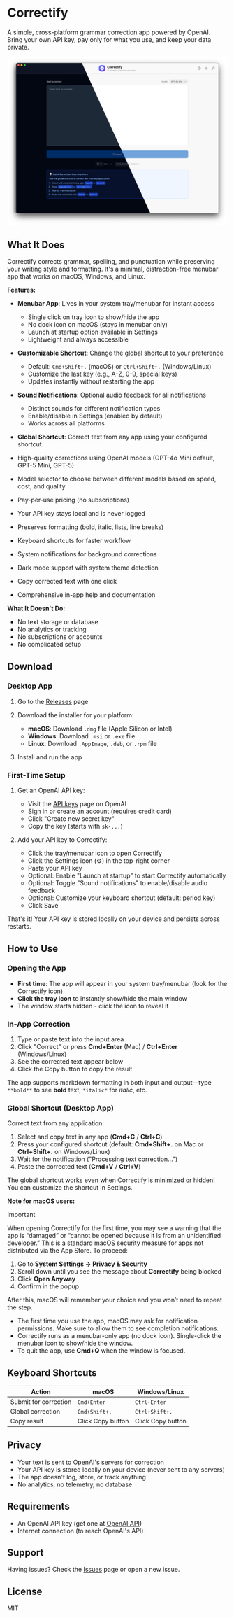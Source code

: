 # Correctify

A simple, cross-platform grammar correction app powered by OpenAI. Bring your own API key, pay only for what you use, and keep your data private.

![Correctify Screenshot](public/screenshot.png)

## What It Does

Correctify corrects grammar, spelling, and punctuation while preserving your writing style and formatting. It's a minimal, distraction-free menubar app that works on macOS, Windows, and Linux.

**Features:**

* **Menubar App**: Lives in your system tray/menubar for instant access

  * Single click on tray icon to show/hide the app
  * No dock icon on macOS (stays in menubar only)
  * Launch at startup option available in Settings
  * Lightweight and always accessible
* **Customizable Shortcut**: Change the global shortcut to your preference
  * Default: `Cmd+Shift+.` (macOS) or `Ctrl+Shift+.` (Windows/Linux)
  * Customize the last key (e.g., A-Z, 0-9, special keys)
  * Updates instantly without restarting the app
* **Sound Notifications**: Optional audio feedback for all notifications
  * Distinct sounds for different notification types
  * Enable/disable in Settings (enabled by default)
  * Works across all platforms
* **Global Shortcut**: Correct text from any app using your configured shortcut
* High-quality corrections using OpenAI models (GPT-4o Mini default, GPT-5 Mini, GPT-5)
* Model selector to choose between different models based on speed, cost, and quality
* Pay-per-use pricing (no subscriptions)
* Your API key stays local and is never logged
* Preserves formatting (bold, italic, lists, line breaks)
* Keyboard shortcuts for faster workflow
* System notifications for background corrections
* Dark mode support with system theme detection
* Copy corrected text with one click
* Comprehensive in-app help and documentation

**What It Doesn't Do:**

* No text storage or database
* No analytics or tracking
* No subscriptions or accounts
* No complicated setup

## Download

### Desktop App

1. Go to the [Releases](../../releases) page
2. Download the installer for your platform:

   * **macOS**: Download `.dmg` file (Apple Silicon or Intel)
   * **Windows**: Download `.msi` or `.exe` file
   * **Linux**: Download `.AppImage`, `.deb`, or `.rpm` file
3. Install and run the app

### First-Time Setup

1. Get an OpenAI API key:

   * Visit the [API keys](https://platform.openai.com/api-keys) page on OpenAI
   * Sign in or create an account (requires credit card)
   * Click "Create new secret key"
   * Copy the key (starts with `sk-...`)

2. Add your API key to Correctify:

   * Click the tray/menubar icon to open Correctify
   * Click the Settings icon (⚙️) in the top-right corner
   * Paste your API key
   * Optional: Enable "Launch at startup" to start Correctify automatically
   * Optional: Toggle "Sound notifications" to enable/disable audio feedback
   * Optional: Customize your keyboard shortcut (default: period key)
   * Click Save

That's it! Your API key is stored locally on your device and persists across restarts.

## How to Use

### Opening the App

* **First time**: The app will appear in your system tray/menubar (look for the Correctify icon)
* **Click the tray icon** to instantly show/hide the main window
* The window starts hidden - click the icon to reveal it

### In-App Correction

1. Type or paste text into the input area
2. Click "Correct" or press **Cmd+Enter** (Mac) / **Ctrl+Enter** (Windows/Linux)
3. See the corrected text appear below
4. Click the Copy button to copy the result

The app supports markdown formatting in both input and output—type `**bold**` to see **bold** text, `*italic*` for *italic*, etc.

### Global Shortcut (Desktop App)

Correct text from any application:

1. Select and copy text in any app (**Cmd+C** / **Ctrl+C**)
2. Press your configured shortcut (default: **Cmd+Shift+.** on Mac or **Ctrl+Shift+.** on Windows/Linux)
3. Wait for the notification ("Processing text correction...")
4. Paste the corrected text (**Cmd+V** / **Ctrl+V**)

The global shortcut works even when Correctify is minimized or hidden! You can customize the shortcut in Settings.

**Note for macOS users:**
> [!IMPORTANT]
> When opening Correctify for the first time, you may see a warning that the app is “damaged” or “cannot be opened because it is from an unidentified developer.” This is a standard macOS security measure for apps not distributed via the App Store. To proceed:
>
>  1. Go to **System Settings → Privacy & Security**
>  2. Scroll down until you see the message about **Correctify** being blocked
>  3. Click **Open Anyway**
>  4. Confirm in the popup
>
>  After this, macOS will remember your choice and you won’t need to repeat the step.

* The first time you use the app, macOS may ask for notification permissions. Make sure to allow them to see completion notifications.
* Correctify runs as a menubar-only app (no dock icon). Single-click the menubar icon to show/hide the window.
* To quit the app, use **Cmd+Q** when the window is focused.

## Keyboard Shortcuts

| Action                | macOS             | Windows/Linux     |
| --------------------- | ----------------- | ----------------- |
| Submit for correction | `Cmd+Enter`       | `Ctrl+Enter`      |
| Global correction     | `Cmd+Shift+.`     | `Ctrl+Shift+.`    |
| Copy result           | Click Copy button | Click Copy button |

## Privacy

* Your text is sent to OpenAI's servers for correction
* Your API key is stored locally on your device (never sent to any servers)
* The app doesn't log, store, or track anything
* No analytics, no telemetry, no database

## Requirements

* An OpenAI API key (get one at [OpenAI API](https://platform.openai.com/api-keys))
* Internet connection (to reach OpenAI's API)

## Support

Having issues? Check the [Issues](../../issues) page or open a new issue.

## License

MIT
